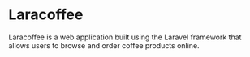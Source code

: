 # Laracoffee

Laracoffee is a web application built using the Laravel framework that allows users to browse and order coffee products online.








